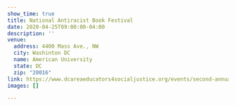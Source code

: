 ```yaml
---
show_time: true
title: National Antiracist Book Festival
date: 2020-04-25T09:00:00-04:00
description: ''
venue:
  address: 4400 Mass Ave., NW
  city: Washinton DC
  name: American University
  state: DC
  zip: "20016"
link: https://www.dcareaeducators4socialjustice.org/events/second-annual-antiracist-book-festival
images: []

---
```

